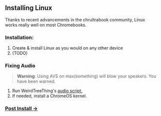 ## Installing Linux
Thanks to recent advancements in the chrultrabook community, Linux works really well on most Chromebooks.

### Installation:
1. Create & install Linux as you would on any other device
2. (TODO)


### Fixing Audio
>**Warning**: Using AVS on max(something) will blow your speakers. You have been warned. 

1. Run WeirdTreeThing's [audio script.](https://github.com/WeirdTreeThing/chromebook-linux-audio)
2. If needed, install a ChromeOS kernel.

### [Post Install →](post-install.md) 
